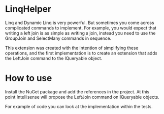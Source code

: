 # LinqHelper
Linq and Dynamic Linq is very powerful. But sometimes you come across complicated commands to implement.
For example, you would expect that writing a left join is as simple as writing a join, instead you need to use the GroupJoin and SelectMany commands in sequence.

This extension was created with the intention of simplifying these operations, and the first implementation is to create an extension that adds the LeftJoin command to the IQueryable object.

# How to use
Install the NuGet package and add the references in the project.
At this point Intellisense will propose the LeftJoin command on IQueryable objects.

For example of code you can look at the implementation within the tests.
